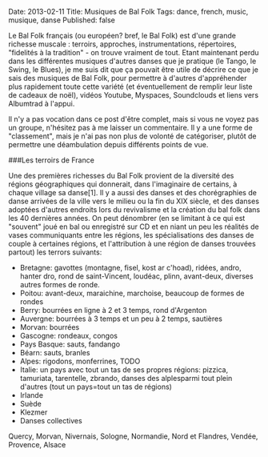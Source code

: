 Date: 2013-02-11
Title: Musiques de Bal Folk
Tags: dance, french, music, musique, danse
Published: false

Le Bal Folk français (ou européen? bref, le Bal Folk) est d'une grande richesse muscale : terroirs, approches, instrumentations, répertoires, "fidelités à la tradition" - on trouve vraiment de tout. Etant maintenant perdu dans les différentes musiques d'autres danses que je pratique (le Tango, le Swing, le Blues), je me suis dit que ça pouvait être utile de décrire ce que je sais des musiques de Bal Folk, pour permettre à d'autres d'appréhender plus rapidement toute cette variété (et éventuellement de remplir leur liste de cadeaux de noël), vidéos Youtube, Myspaces, Soundclouds et liens vers Albumtrad à l'appui.

Il n'y a pas vocation dans ce post d'être complet, mais si vous ne voyez pas un groupe, n'hésitez pas à me laisser un commentaire. Il y a une forme de "classement", mais je n'ai pas non plus de volonté de catégoriser, plutôt de permettre une déambulation depuis différents points de vue.

###Les terroirs de France

Une des premières richesses du Bal Folk provient de la diversité des régions géographiques qui donnerait, dans l'imaginaire de certains, à chaque village sa danse[1]. Il y a aussi des danses et des chorégraphies de danse arrivées de la ville vers le milieu ou la fin du XIX siècle, et des danses adoptées d'autres endroits lors du revivalisme et la création du bal folk dans les 40 dernières années. On peut dénombrer (en se limitant à ce qui est "souvent" joué en bal ou enregistré sur CD et en niant un peu les réalités de vases communiquants entre les régions, les spécialisations des danses de couple à certaines régions, et l'attribution à une région de danses trouvées partout) les terrors suivants:
  * Bretagne: gavottes (montagne, fisel, kost ar c'hoad), ridées, andro, hanter dro, rond de saint-Vincent, loudéac, plinn, avant-deux, diverses autres formes de ronde. 
  * Poitou: avant-deux, maraichine, marchoise, beaucoup de formes de rondes
  * Berry: bourrées en ligne à 2 et 3 temps, rond d'Argenton
  * Auvergne: bourrées à 3 temps et un peu à 2 temps, sautières
  * Morvan: bourrées
  * Gascogne: rondeaux, congos
  * Pays Basque: sauts, fandango
  * Béarn: sauts, branles
  * Alpes: rigodons, monferrines, TODO
  * Italie: un pays avec tout un tas de ses propres régions: pizzica, tamuriata, tarentelle, zbrando, danses des alplesparmi tout plein d'autres (tout un pays=tout un tas de régions)
  * Irlande
  * Suède
  * Klezmer
  * Danses collectives

Quercy, Morvan, Nivernais, Sologne, Normandie, Nord et Flandres, Vendée, Provence, Alsace


[^1]: C'est une longue histoire. En bref, les collectages des danses se sont beaucoup faits lorsqu'il ne restait que peu de témoins. Moins il y a de témoins d'une danse et plus il est difficile de distinguer la parole du danseur du style qu'il représente (chaque danseur a ses particularités, qui sont peut-être les siennes, plutôt que celles de son village ou sa région). Donc, moins on trouve de danseurs à collecter et plus on trouvera de danses.